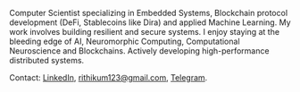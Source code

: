 Computer Scientist specializing in Embedded Systems, Blockchain protocol development (DeFi, Stablecoins like Dira) and applied Machine Learning. My work involves building resilient and secure systems. I enjoy staying at the bleeding edge of AI, Neuromorphic Computing, Computational Neuroscience and Blockchains. Actively developing high-performance distributed systems.

Contact: [LinkedIn](https://www.linkedin.com/in/notrithik), [rithikum123@gmail.com](mailto:rithikum123@gmail.com), [Telegram](https://t.me/notrithik).
